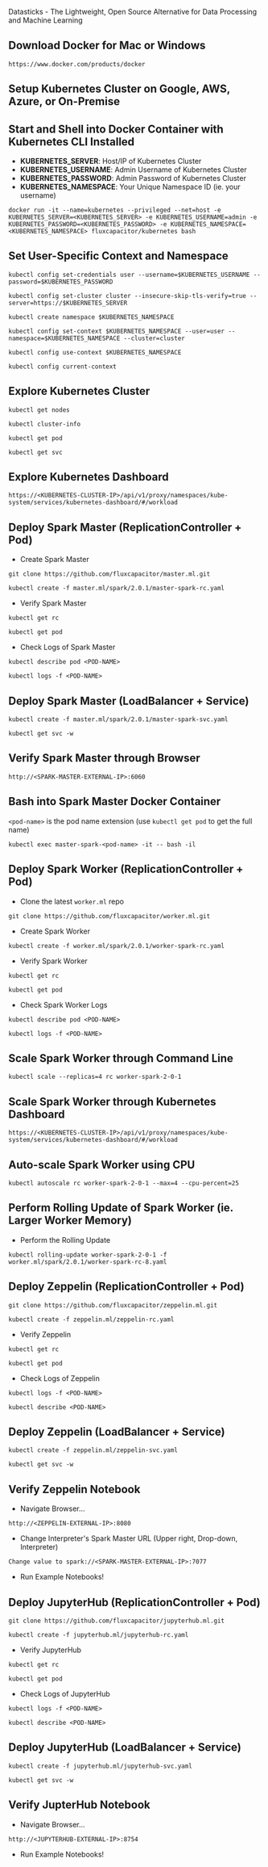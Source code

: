 Datasticks - The Lightweight, Open Source Alternative for Data Processing and Machine Learning

## Download Docker for Mac or Windows
```
https://www.docker.com/products/docker
```

## Setup Kubernetes Cluster on Google, AWS, Azure, or On-Premise

## Start and Shell into Docker Container with Kubernetes CLI Installed
* **KUBERNETES_SERVER**:  Host/IP of Kubernetes Cluster
* **KUBERNETES_USERNAME**:  Admin Username of Kubernetes Cluster
* **KUBERNETES_PASSWORD**:  Admin Password of Kubernetes Cluster
* **KUBERNETES_NAMESPACE**:  Your Unique Namespace ID (ie. your username)
```
docker run -it --name=kubernetes --privileged --net=host -e KUBERNETES_SERVER=<KUBERNETES_SERVER> -e KUBERNETES_USERNAME=admin -e KUBERNETES_PASSWORD=<KUBERNETES_PASSWORD> -e KUBERNETES_NAMESPACE=<KUBERNETES_NAMESPACE> fluxcapacitor/kubernetes bash
```

## Set User-Specific Context and Namespace
```
kubectl config set-credentials user --username=$KUBERNETES_USERNAME --password=$KUBERNETES_PASSWORD

kubectl config set-cluster cluster --insecure-skip-tls-verify=true --server=https://$KUBERNETES_SERVER

kubectl create namespace $KUBERNETES_NAMESPACE

kubectl config set-context $KUBERNETES_NAMESPACE --user=user --namespace=$KUBERNETES_NAMESPACE --cluster=cluster

kubectl config use-context $KUBERNETES_NAMESPACE

kubectl config current-context
```

## Explore Kubernetes Cluster
```
kubectl get nodes

kubectl cluster-info

kubectl get pod

kubectl get svc
```

## Explore Kubernetes Dashboard
```
https://<KUBERNETES-CLUSTER-IP>/api/v1/proxy/namespaces/kube-system/services/kubernetes-dashboard/#/workload
```

## Deploy Spark Master (ReplicationController + Pod)
* Create Spark Master
```
git clone https://github.com/fluxcapacitor/master.ml.git
```
```
kubectl create -f master.ml/spark/2.0.1/master-spark-rc.yaml
```

* Verify Spark Master
```
kubectl get rc

kubectl get pod
```

* Check Logs of Spark Master
```
kubectl describe pod <POD-NAME>

kubectl logs -f <POD-NAME>
```

## Deploy Spark Master (LoadBalancer + Service)
```
kubectl create -f master.ml/spark/2.0.1/master-spark-svc.yaml
```
```
kubectl get svc -w
```

## Verify Spark Master through Browser
```
http://<SPARK-MASTER-EXTERNAL-IP>:6060
```

## Bash into Spark Master Docker Container
`<pod-name>` is the pod name extension (use `kubectl get pod` to get the full name)
```
kubectl exec master-spark-<pod-name> -it -- bash -il
```

## Deploy Spark Worker (ReplicationController + Pod)
* Clone the latest `worker.ml` repo
```
git clone https://github.com/fluxcapacitor/worker.ml.git
```

* Create Spark Worker
```
kubectl create -f worker.ml/spark/2.0.1/worker-spark-rc.yaml
```

* Verify Spark Worker
```
kubectl get rc

kubectl get pod
```

* Check Spark Worker Logs
```
kubectl describe pod <POD-NAME>

kubectl logs -f <POD-NAME>
```

## Scale Spark Worker through Command Line
```
kubectl scale --replicas=4 rc worker-spark-2-0-1
```

## Scale Spark Worker through Kubernetes Dashboard
```
https://<KUBERNETES-CLUSTER-IP>/api/v1/proxy/namespaces/kube-system/services/kubernetes-dashboard/#/workload
```

## Auto-scale Spark Worker using CPU
```
kubectl autoscale rc worker-spark-2-0-1 --max=4 --cpu-percent=25
```

## Perform Rolling Update of Spark Worker (ie. Larger Worker Memory)
* Perform the Rolling Update
```
kubectl rolling-update worker-spark-2-0-1 -f worker.ml/spark/2.0.1/worker-spark-rc-8.yaml
```

## Deploy Zeppelin (ReplicationController + Pod)
```
git clone https://github.com/fluxcapacitor/zeppelin.ml.git
```
```
kubectl create -f zeppelin.ml/zeppelin-rc.yaml
```

* Verify Zeppelin
```
kubectl get rc

kubectl get pod
```

* Check Logs of Zeppelin
```
kubectl logs -f <POD-NAME>

kubectl describe <POD-NAME>
```

## Deploy Zeppelin (LoadBalancer + Service)
```
kubectl create -f zeppelin.ml/zeppelin-svc.yaml
```
```
kubectl get svc -w
```

## Verify Zeppelin Notebook
* Navigate Browser...
```
http://<ZEPPELIN-EXTERNAL-IP>:8080
```

* Change Interpreter's Spark Master URL (Upper right, Drop-down, Interpreter)
```
Change value to spark://<SPARK-MASTER-EXTERNAL-IP>:7077
```

* Run Example Notebooks!

## Deploy JupyterHub (ReplicationController + Pod)
```
git clone https://github.com/fluxcapacitor/jupyterhub.ml.git
```
```
kubectl create -f jupyterhub.ml/jupyterhub-rc.yaml
```

* Verify JupyterHub
```
kubectl get rc

kubectl get pod
```

* Check Logs of JupyterHub
```
kubectl logs -f <POD-NAME>

kubectl describe <POD-NAME>
```

## Deploy JupyterHub (LoadBalancer + Service)
```
kubectl create -f jupyterhub.ml/jupyterhub-svc.yaml
```
```
kubectl get svc -w
```

## Verify JupterHub Notebook
* Navigate Browser...
```
http://<JUPYTERHUB-EXTERNAL-IP>:8754
```

* Run Example Notebooks!
